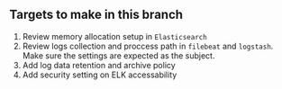 ## Targets to make in this branch

1. Review memory allocation setup in `Elasticsearch`
2. Review logs collection and proccess path in `filebeat` and `logstash`. Make sure the settings are expected as the subject.
3. Add log data retention and archive policy
4. Add security setting on ELK accessability